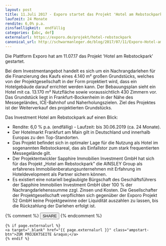 ```yaml
---
layout: post
title: 11.Juli 2017 - Exporo startet das Projekt 'Hotel am Rebstockpark'
laufzeit: 24 Monate
rendite: 6,0% p.a.
zinsfaelligkeit:  endfällig
categories: [abc, def]
externalurl: https://exporo.de/projekt/hotel-rebstockpark
canonical_url: http://schwarmanleger.de/blog/2017/07/11/Exporo-Hotel-am-Rebstockpark.html
---
```


<p>Die Plattform Exporo hat am 11.07.17 das Projekt 'Hotel am Rebstockpark' gestartet.</p>

<p>Bei dem Investmentangebot handelt es sich um ein Nachrangdarlehen für die Finanzierung des Kaufs eines
4.140 m² großen Grundstücks, welches von der Projektgesellschaft in der Form projektiert wird, dass ein Hotelgebäude darauf errichtet werden kann. Der Bebauungsplan sieht ein Hotel mit ca. 13.170 m² Nutzfläche sowie voraussichtlich 430 Zimmern vor. Das Grundstück liegt in Frankfurt-Bockenheim in der Nähe des Messegeländes, ICE-Bahnhof und Naherholungszielen. Ziel des Projektes ist der Weiterverkauf des projektierten Grundstücks.
</p>

<p>Das Investment Hotel am Rebstockpark auf einen Blick:</p>
<ul>
    <li>Rendite: 6,0 % p.a. (endfällig) - Laufzeit: bis 30.06.2019 (ca. 24 Monate).</li>
    <li>Der Hotelmarkt Frankfurt am Main gilt in Deutschland und innerhalb Europas zu den Top-Standorten.</li>
    <li>Das Projekt befindet sich in optimaler Lage für die Nutzung als Hotel im sogenannten Rebstockareal, das als Einfallstor zum stark frequentierten Messegelände gilt. </li>
    <li>Der Projektentwickler Sapphire Immobilien Investment GmbH hat sich für das Projekt „Hotel am Rebstockpark” die AINSLEY Group als erfahrenes Immobilienberatungsunternehmen mit Erfahrung im Hoteldevelopment als Partner sichern können.</li>
    <li>Es existiert eine notariell beglaubigte Bürgschaft des Geschäftsführers der Sapphire Immobilien Investment GmbH über 100 % der Nachrangdarlehenssumme zzgl. Zinsen und Kosten. Die Gesellschafter der Projektgesellschaft verpflichten sich gegenüber der Exporo Projekt 52 GmbH keine Projektgewinne oder Liquidität auszahlen zu lassen, bis die Rückzahlung der Darlehen erfolgt ist.</li>
</ul>

<div class="blogbottom">
    {% comment %}
    <button>SHARE</button>
    {% endcomment %}

    {% if page.externalurl %}
    <a target="_blank" href="{{ page.externalurl }}" class="ampstart-btn">ZUR PROJEKTSEITE &raquo;</a>
    {% endif %}
    
</div>

